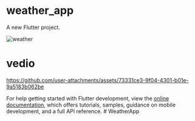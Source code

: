 # weather_app

A new Flutter project.


![weather](https://github.com/user-attachments/assets/81cc7757-14f0-487d-9399-9ea873cd68a6)

# vedio

https://github.com/user-attachments/assets/73331ce3-9f04-4301-b01e-9a5183b062be


For help getting started with Flutter development, view the
[online documentation](https://docs.flutter.dev/), which offers tutorials,
samples, guidance on mobile development, and a full API reference.
#   W e a t h e r A p p 
 
 
